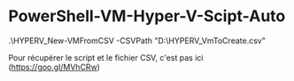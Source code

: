 # PowerShell-VM-Hyper-V-Scipt-Auto

 .\HYPERV_New-VMFromCSV -CSVPath "D:\HYPERV_VmToCreate.csv"
 
Pour récupérer le script et le fichier CSV, c'est pas ici (https://goo.gl/MVhCRw)
